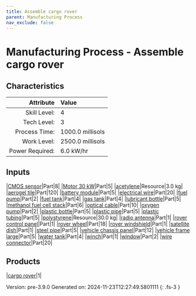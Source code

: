 ```yaml
---
title: Assemble cargo rover
parent: Manufacturing Process
nav_exclude: false
---
```

# Manufacturing Process - Assemble cargo rover


## Characteristics

| Attribute      | Value |
|--------:|:------|
|Skill Level:|4|
|Tech Level:|3|
|Process Time:|1000.0 millisols|
|Work Level:|2500.0 millisols|
|Power Required:|6.0 kW/hr|

## Inputs

|[CMOS sensor](../part/cmos-sensor.html)|Part|8|
|[Motor 30 kW](../part/motor-30-kw.html)|Part|5|
|[acetylene](../resource/acetylene.html)|Resource|3.0 kg|
|[aerogel tile](../part/aerogel-tile.html)|Part|120|
|[battery module](../part/battery-module.html)|Part|5|
|[electrical wire](../part/electrical-wire.html)|Part|20|
|[fuel pump](../part/fuel-pump.html)|Part|2|
|[fuel tank](../part/fuel-tank.html)|Part|4|
|[gas tank](../part/gas-tank.html)|Part|4|
|[lubricant bottle](../part/lubricant-bottle.html)|Part|5|
|[methanol fuel cell stack](../part/methanol-fuel-cell-stack.html)|Part|6|
|[optical cable](../part/optical-cable.html)|Part|10|
|[oxygen pump](../part/oxygen-pump.html)|Part|2|
|[plastic bottle](../part/plastic-bottle.html)|Part|5|
|[plastic pipe](../part/plastic-pipe.html)|Part|5|
|[plastic tubing](../part/plastic-tubing.html)|Part|5|
|[polystyrene](../resource/polystyrene.html)|Resource|30.0 kg|
|[radio antenna](../part/radio-antenna.html)|Part|1|
|[rover control panel](../part/rover-control-panel.html)|Part|1|
|[rover wheel](../part/rover-wheel.html)|Part|18|
|[rover windshield](../part/rover-windshield.html)|Part|1|
|[satellite dish](../part/satellite-dish.html)|Part|1|
|[steel pipe](../part/steel-pipe.html)|Part|5|
|[vehicle chassis panel](../part/vehicle-chassis-panel.html)|Part|12|
|[vehicle frame large](../part/vehicle-frame-large.html)|Part|5|
|[water tank](../part/water-tank.html)|Part|4|
|[winch](../part/winch.html)|Part|1|
|[window](../part/window.html)|Part|2|
|[wire connector](../part/wire-connector.html)|Part|20|

## Products

|[cargo rover](../vehicle/cargo-rover.html)|1|


Version: pre-3.9.0 Generated on: 2024-11-23T12:27:49.5801111
{: .fs-3 }


